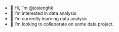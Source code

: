 - 👋 Hi, I’m @josienghk
- 👀 I’m interested in data analysis
- 🌱 I’m currently learning data analysis
- 💞️ I’m looking to collaborate on some data project.

